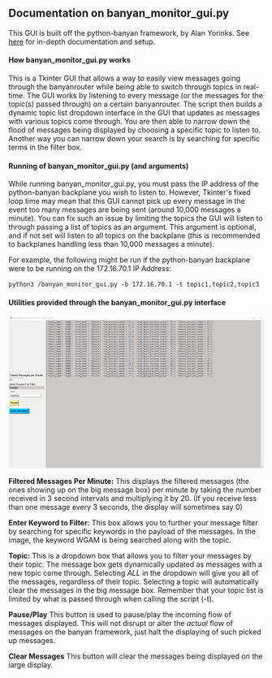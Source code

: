 ## Documentation on banyan_monitor_gui.py
This GUI is built off the python-banyan framework, by Alan Yorinks. See [here](https://mryslab.github.io/python_banyan/) for in-depth documentation and setup.


#### How banyan_monitor_gui.py works
This is a Tkinter GUI that allows a way to easily view messages going through the banyanrouter while being able to switch through topics in real-time. The GUI works by listening to every message (or the messages for the topic(s) passed through) on a certain banyanrouter. The script then builds a dynamic topic list dropdown interface in the GUI that updates as messages with various topics come through. You are then able to narrow down the flood of messages being displayed by choosing a specific topic to listen to. Another way you can narrow down your search is by searching for specific terms in the filter box. 


#### Running of banyan_monitor_gui.py (and arguments)
While running banyan_monitor_gui.py, you must pass the IP address of the python-banyan backplane you wish to listen to. However, Tkinter's fixed loop time may mean that this GUI cannot pick up every message in the event too many messages are being sent (around 10,000 messages a minute). You can fix such an issue by limiting the topics the GUI will listen to through passing a list of topics as an argument. This argument is optional, and if not set will listen to all topics on the backplane (this is recommended to backplanes handling less than 10,000 messages a minute).

For example, the following might be run if the python-banyan backplane were to be running on the 172.16.70.1 IP Address:
```
python3 /banyan_monitor_gui.py -b 172.16.70.1 -t topic1,topic2,topic3
```

#### Utilities provided through the banyan_monitor_gui.py interface
![Image of GUI](https://github.com/NoahMoscovici/banyanmonitorgui/blob/master/banyanmonitorgui.png)

**Filtered Messages Per Minute:**
This displays the filtered messages (the ones showing up on the big message box) per minute by taking the number received in 3 second intervals and multiplying it by 20. (If you receive less than one message every 3 seconds, the display will sometimes say 0)

**Enter Keyword to Filter:**
This box allows you to further your message filter by searching for specific keywords in the payload of the messages. In the image, the keyword WGAM is being searched along with the topic.

**Topic:**
This is a dropdown box that allows you to filter your messages by their topic. The message box gets dynamically updated as messages with a new topic come through. Selecting *ALL* in the dropdown will give you all of the messages, regardless of their topic. Selecting a topic will automatically clear the messages in the big message box. Remember that your topic list is limited by what is passed through when calling the script (-t).

**Pause/Play**
This button is used to pause/play the incoming flow of messages displayed. This will not disrupt or alter the *actual* flow of messages on the banyan framework, just halt the displaying of such picked up messages.

**Clear Messages**
This button will clear the messages being displayed on the large display.


